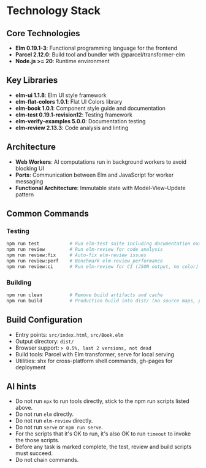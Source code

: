 # Technology Stack

## Core Technologies
- **Elm 0.19.1-3**: Functional programming language for the frontend
- **Parcel 2.12.0**: Build tool and bundler with @parcel/transformer-elm
- **Node.js >= 20**: Runtime environment

## Key Libraries
- **elm-ui 1.1.8**: Elm UI style framework
- **elm-flat-colors 1.0.1**: Flat UI Colors library
- **elm-book 1.0.1**: Component style guide and documentation
- **elm-test 0.19.1-revision12**: Testing framework
- **elm-verify-examples 5.0.0**: Documentation testing
- **elm-review 2.13.3**: Code analysis and linting

## Architecture
- **Web Workers**: AI computations run in background workers to avoid blocking UI
- **Ports**: Communication between Elm and JavaScript for worker messaging
- **Functional Architecture**: Immutable state with Model-View-Update pattern

## Common Commands

### Testing
```bash
npm run test           # Run elm-test suite including documentation examples
npm run review         # Run elm-review for code analysis
npm run review:fix     # Auto-fix elm-review issues
npm run review:perf    # Benchmark elm-review performance
npm run review:ci      # Run elm-review for CI (JSON output, no color)
```

### Building
```bash
npm run clean          # Remove build artifacts and cache
npm run build          # Production build into dist/ (no source maps, public-url: ./)
```

## Build Configuration
- Entry points: `src/index.html`, `src/Book.elm`
- Output directory: `dist/`
- Browser support: `> 0.5%, last 2 versions, not dead`
- Build tools: Parcel with Elm transformer, serve for local serving
- Utilities: shx for cross-platform shell commands, gh-pages for deployment

## AI hints
- Do not run `npx` to run tools directly, stick to the npm run scripts listed above.
- Do not run `elm` directly.
- Do not run `elm-review` directly.
- Do not run `serve` or `npm run serve`.
- For the scripts that it's OK to run, it's also OK to run `timeout` to invoke the those scripts.
- Before any task is marked complete, the test, review and build scripts must succeed.
- Do not chain commands.
